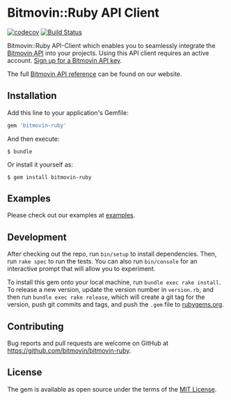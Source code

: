# Bitmovin::Ruby API Client
[![codecov](https://codecov.io/gh/bitmovin/bitmovin-ruby/branch/develop/graph/badge.svg)](https://codecov.io/gh/bitmovin/bitmovin-ruby)
[![Build Status](https://travis-ci.org/bitmovin/bitmovin-ruby.svg?branch=develop)](https://travis-ci.org/bitmovin/bitmovin-ruby)

Bitmovin::Ruby API-Client which enables you to seamlessly integrate the [Bitmovin API](https://bitmovin.com/video-infrastructure-service-bitmovin-api/) into your projects.
Using this API client requires an active account. [Sign up for a Bitmovin API key](https://bitmovin.com/bitmovins-video-api/).

The full [Bitmovin API reference](https://bitmovin.com/encoding-documentation/bitmovin-api/) can be found on our website.

## Installation

Add this line to your application's Gemfile:

```ruby
gem 'bitmovin-ruby'
```

And then execute:

    $ bundle

Or install it yourself as:

    $ gem install bitmovin-ruby

## Examples

Please check out our examples at [examples](https://github.com/bitmovin/bitmovin-ruby/tree/develop/examples).

## Development

After checking out the repo, run `bin/setup` to install dependencies. Then, run `rake spec` to run the tests. You can also run `bin/console` for an interactive prompt that will allow you to experiment.

To install this gem onto your local machine, run `bundle exec rake install`. To release a new version, update the version number in `version.rb`, and then run `bundle exec rake release`, which will create a git tag for the version, push git commits and tags, and push the `.gem` file to [rubygems.org](https://rubygems.org).

## Contributing

Bug reports and pull requests are welcome on GitHub at https://github.com/bitmovin/bitmovin-ruby.


## License

The gem is available as open source under the terms of the [MIT License](http://opensource.org/licenses/MIT).

